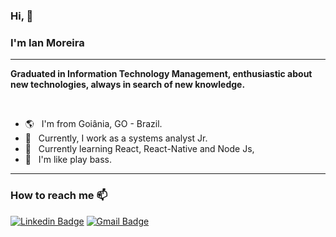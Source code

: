 ### Hi, 👋
### I'm Ian Moreira 
<!--
**moreira-ian/moreira-ian** is a ✨ _special_ ✨ repository because its `README.md` (this file) appears on your GitHub profile.
-->
<hr/>

**Graduated in Information Technology Management, enthusiastic about new technologies, always in search of new knowledge.**

<br/>

- :earth_americas: &nbsp; I'm from Goiânia, GO - Brazil.
- :office: &nbsp; Currently, I work as a systems analyst Jr.
- :rocket: &nbsp; Currently learning React, React-Native and Node Js, 
- :guitar: &nbsp; I'm like play bass.

<hr/>

### How to reach me 📫 

[![Linkedin Badge](https://img.shields.io/badge/-LinkedIn-blue?style=flat-square&logo=Linkedin&logoColor=white&link=https://www.linkedin.com/in/ian-moreira-602741111/)](https://www.linkedin.com/in/ian-moreira-602741111/)
[![Gmail Badge](https://img.shields.io/badge/-Gmail-c14438?style=flat-square&logo=Gmail&logoColor=white&link=mailto:ian00594@gmail.com)](mailto:ian00594@gmail.com)

